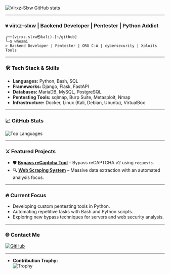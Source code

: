 ![Virxz-Slxw GitHub stats](https://github-readme-stats.vercel.app/api?username=righnix&show_icons=true&bg_color=00000000)

---

### 💀 virxz-slxw | Backend Developer | Pentester | Python Addict  

```console
┌──(virxz-slxw㉿kali)-[~/github]
└─$ whoami  
> Backend Developer | Pentester | ORG C-A | cybersecurity | Xploits Tools 
```
---

### 🛠️ **Tech Stack & Skills**
- **Languages:** Python, Bash, SQL  
- **Frameworks:** Django, Flask, FastAPI  
- **Databases:** MariaDB, MySQL, PostgreSQL  
- **Pentesting Tools:** sqlmap, Burp Suite, Metasploit, Nmap  
- **Infrastructure:** Docker, Linux (Kali, Debian, Ubuntu), VirtualBox  

---

### 📈 **GitHub Stats**    
![Top Languages](https://github-readme-stats.vercel.app/api/top-langs/?username=righnix&layout=compact&theme=radical&hide_border=true)

---

### ⚔️ **Featured Projects**
- 🛡️ **[Bypass reCaptcha Tool](https://github.com/righnix)** – Bypass reCAPTCHA v2 using `requests`.  
- 🔍 **[Web Scraping System](https://github.com/righnix)** – Massive data extraction with an automated analysis focus.  

---

### 🔥 **Current Focus**
- Developing custom pentesting tools in Python.  
- Automating repetitive tasks with Bash and Python scripts.  
- Exploring new bypass techniques for servers and web security analysis.  

---

### 🌐 **Contact Me**    
[![GitHub](https://img.shields.io/badge/GitHub-%23181717.svg?style=for-the-badge&logo=github&logoColor=white)](https://github.com/righnix)  

---

- **Contribution Trophy:**  
   ![Trophy](https://github-profile-trophy.vercel.app/?username=righnix&theme=monokai&column=7)  

